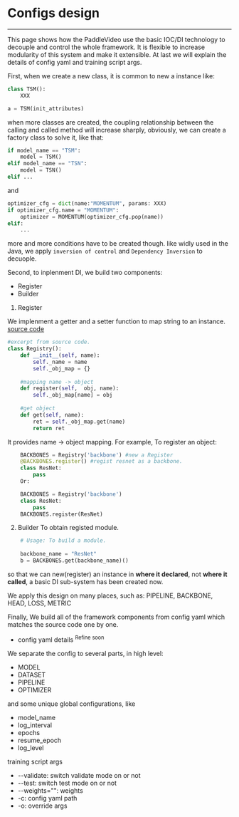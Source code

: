 # Configs design

---
This page shows how the PaddleVideo use the basic IOC/DI technology to decouple and control the whole framework. It is flexible to increase modularity of this system and make it extensible. At last we will explain the details of config yaml and training script args.


First, when we create a new class, it is common to new a instance like:

```python
class TSM():
    XXX

a = TSM(init_attributes)
```

when more classes are created, the coupling relationship between the calling and called method will increase sharply, obviously, we can create a factory class to solve it, like that:

```python
if model_name == "TSM":
    model = TSM()
elif model_name == "TSN":
    model = TSN()
elif ...
```
and 

```python
optimizer_cfg = dict(name:"MOMENTUM", params: XXX)
if optimizer_cfg.name = "MOMENTUM":
    optimizer = MOMENTUM(optimizer_cfg.pop(name))
elif:
    ...
```

more and more conditions have to be created though. like widly used in the Java, we apply ```inversion of control``` and ```Dependency Inversion``` to decuople.

Second, to inplenment DI, we build two components:

- Register
- Builder

1. Register

We implenment a getter and a setter function to map string to an instance.
[source code](../../paddlevideo/utils/registry.py)

```python
#excerpt from source code.
class Registry():
    def __init__(self, name):
        self._name = name
        self._obj_map = {}
        
    #mapping name -> object
    def register(self,  obj, name):
        self._obj_map[name] = obj
        
    #get object
    def get(self, name):
        ret = self._obj_map.get(name)
        return ret
```

It provides name -> object mapping. For example, To register an object:
```python
    BACKBONES = Registry('backbone') #new a Register
    @BACKBONES.register() #regist resnet as a backbone.
    class ResNet:
        pass
    Or:

    BACKBONES = Registry('backbone')
    class ResNet:
        pass
    BACKBONES.register(ResNet)
```

2. Builder
To obtain registed module.
```python
    # Usage: To build a module.
    
    backbone_name = "ResNet"
    b = BACKBONES.get(backbone_name)()
```

so that we can new(register) an instance in **where it declared**, not **where it called**, a basic DI sub-system has been created now.

We apply this design on many places, such as: PIPELINE, BACKBONE, HEAD, LOSS, METRIC

Finally, We build all of the framework components from config yaml which matches the source code one by one.

- config yaml details <sup>Refine soon</sup>

We separate the config to several parts, in high level:

- MODEL
- DATASET
- PIPELINE
- OPTIMIZER

and some unique global configurations, like
- model_name
- log_interval
- epochs
- resume_epoch
- log_level


training script args

-  --validate: switch validate mode on or not
-  --test: switch test mode on or not
-  --weights="": weights
-  -c: config yaml path
-  -o: override args





